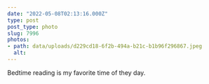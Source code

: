 ```yaml
---
date: "2022-05-08T02:13:16.000Z"
type: post 
post_type: photo
slug: 7996
photos: 
- path: data/uploads/d229cd18-6f2b-494a-b21c-b1b96f296867.jpeg
  alt: 
---
```

Bedtime reading is my favorite time of they day. 
